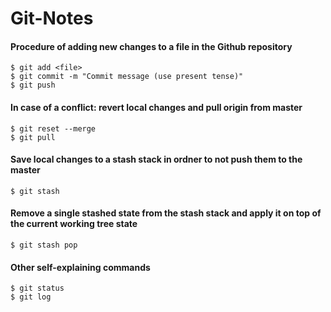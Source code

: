 # Git-Notes

#### Procedure of adding new changes to a file in the Github repository
`$ git add <file>`  
`$ git commit -m "Commit message (use present tense)"`  
`$ git push`


#### In case of a conflict: revert local changes and pull origin from master
`$ git reset --merge`  
`$ git pull`


#### Save local changes to a stash stack in ordner to not push them to the master
`$ git stash`


#### Remove a single stashed state from the stash stack and apply it on top of the current working tree state
`$ git stash pop`


#### Other self-explaining commands
`$ git status`  
`$ git log`



